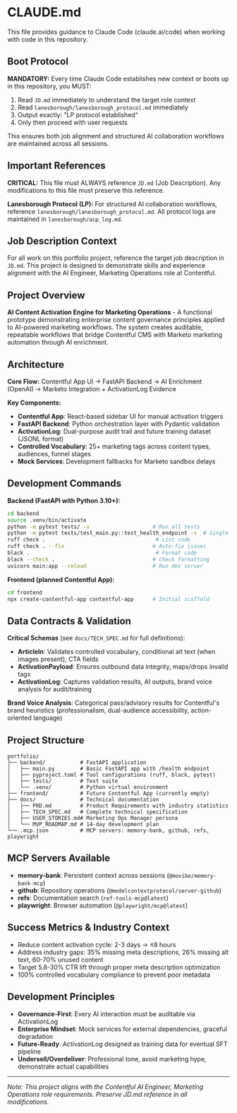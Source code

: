 # CLAUDE.md

This file provides guidance to Claude Code (claude.ai/code) when working with code in this repository.

## Boot Protocol

**MANDATORY:** Every time Claude Code establishes new context or boots up in this repository, you MUST:

1. Read `JD.md` immediately to understand the target role context
2. Read `lanesborough/lanesborough_protocol.md` immediately  
3. Output exactly: "LP protocol established"
4. Only then proceed with user requests

This ensures both job alignment and structured AI collaboration workflows are maintained across all sessions.

## Important References

**CRITICAL:** This file must ALWAYS reference `JD.md` (Job Description). Any modifications to this file must preserve this reference.

**Lanesborough Protocol (LP):** For structured AI collaboration workflows, reference `lanesborough/lanesborough_protocol.md`. All protocol logs are maintained in `lanesborough/acp_log.md`.

## Job Description Context

For all work on this portfolio project, reference the target job description in `JD.md`. This project is designed to demonstrate skills and experience alignment with the AI Engineer, Marketing Operations role at Contentful.

## Project Overview

**AI Content Activation Engine for Marketing Operations** - A functional prototype demonstrating enterprise content governance principles applied to AI-powered marketing workflows. The system creates auditable, repeatable workflows that bridge Contentful CMS with Marketo marketing automation through AI enrichment.

## Architecture

**Core Flow:** Contentful App UI → FastAPI Backend → AI Enrichment (OpenAI) → Marketo Integration + ActivationLog Evidence

**Key Components:**
- **Contentful App**: React-based sidebar UI for manual activation triggers
- **FastAPI Backend**: Python orchestration layer with Pydantic validation
- **ActivationLog**: Dual-purpose audit trail and future training dataset (JSONL format)
- **Controlled Vocabulary**: 25+ marketing tags across content types, audiences, funnel stages
- **Mock Services**: Development fallbacks for Marketo sandbox delays

## Development Commands

**Backend (FastAPI with Python 3.10+):**
```bash
cd backend
source .venv/bin/activate
python -m pytest tests/ -v                    # Run all tests
python -m pytest tests/test_main.py::test_health_endpoint -v  # Single test
ruff check .                                   # Lint code
ruff check . --fix                            # Auto-fix issues
black .                                        # Format code
black --check .                               # Check formatting
uvicorn main:app --reload                     # Run dev server
```

**Frontend (planned Contentful App):**
```bash
cd frontend
npx create-contentful-app contentful-app      # Initial scaffold
```

## Data Contracts & Validation

**Critical Schemas** (see `docs/TECH_SPEC.md` for full definitions):
- **ArticleIn**: Validates controlled vocabulary, conditional alt text (when images present), CTA fields
- **ActivationPayload**: Ensures outbound data integrity, maps/drops invalid tags
- **ActivationLog**: Captures validation results, AI outputs, brand voice analysis for audit/training

**Brand Voice Analysis**: Categorical pass/advisory results for Contentful's brand heuristics (professionalism, dual-audience accessibility, action-oriented language)

## Project Structure

```
portfolio/
├── backend/           # FastAPI application
│   ├── main.py        # Basic FastAPI app with /health endpoint
│   ├── pyproject.toml # Tool configurations (ruff, black, pytest)
│   ├── tests/         # Test suite
│   └── .venv/         # Python virtual environment
├── frontend/          # Future Contentful App (currently empty)
├── docs/              # Technical documentation
│   ├── PRD.md         # Product Requirements with industry statistics
│   ├── TECH_SPEC.md   # Complete technical specification
│   ├── USER_STORIES.md# Marketing Ops Manager persona
│   └── MVP_ROADMAP.md # 14-day development plan
└── .mcp.json          # MCP servers: memory-bank, github, refs, playwright
```

## MCP Servers Available

- **memory-bank**: Persistent context across sessions (`@movibe/memory-bank-mcp`)
- **github**: Repository operations (`@modelcontextprotocol/server-github`)
- **refs**: Documentation search (`ref-tools-mcp@latest`)
- **playwright**: Browser automation (`@playwright/mcp@latest`)

## Success Metrics & Industry Context

- Reduce content activation cycle: 2-3 days → ≤8 hours
- Address industry gaps: 35% missing meta descriptions, 26% missing alt text, 60-70% unused content
- Target 5.8-30% CTR lift through proper meta description optimization
- 100% controlled vocabulary compliance to prevent poor metadata

## Development Principles

- **Governance-First**: Every AI interaction must be auditable via ActivationLog
- **Enterprise Mindset**: Mock services for external dependencies, graceful degradation
- **Future-Ready**: ActivationLog designed as training data for eventual SFT pipeline
- **Undersell/Overdeliver**: Professional tone, avoid marketing hype, demonstrate actual capabilities

---

*Note: This project aligns with the Contentful AI Engineer, Marketing Operations role requirements. Preserve JD.md reference in all modifications.*